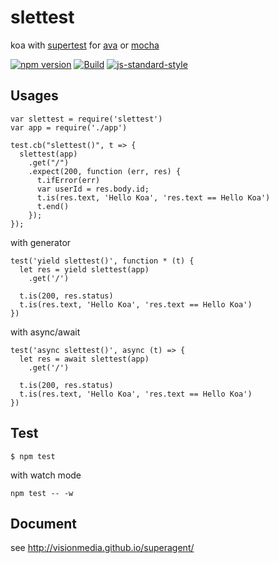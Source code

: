 # slettest

koa with [supertest](https://github.com/visionmedia/supertest) for [ava](https://github.com/avajs/ava) or [mocha](https://github.com/mochajs/mocha)

[![npm version](https://badge.fury.io/js/slettest.svg)](http://badge.fury.io/js/slettest)
[![Build](https://travis-ci.org/i5ting/slettest.svg?branch=master)](https://travis-ci.org/i5ting/slettest)
[![js-standard-style](https://img.shields.io/badge/code%20style-standard-brightgreen.svg)](http://standardjs.com/)


## Usages

```
var slettest = require('slettest')
var app = require('./app')

test.cb("slettest()", t => {
  slettest(app)
    .get("/")
    .expect(200, function (err, res) {
      t.ifError(err)
      var userId = res.body.id;
      t.is(res.text, 'Hello Koa', 'res.text == Hello Koa')
      t.end()
    });
});
```

with generator

```
test('yield slettest()', function * (t) {
  let res = yield slettest(app)
    .get('/')

  t.is(200, res.status)
  t.is(res.text, 'Hello Koa', 'res.text == Hello Koa')
})
```

with async/await

```
test('async slettest()', async (t) => {
  let res = await slettest(app)
    .get('/')

  t.is(200, res.status)
  t.is(res.text, 'Hello Koa', 'res.text == Hello Koa')
})
```

## Test

```
$ npm test
```

with watch mode

```
npm test -- -w 
```


## Document

see http://visionmedia.github.io/superagent/

